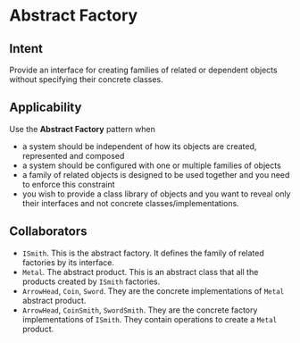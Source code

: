 ﻿# Abstract Factory

## Intent
Provide an interface for creating families of related or dependent objects without specifying their concrete classes.

## Applicability
Use the **Abstract Factory** pattern when
* a system should be independent of how its objects are created, represented and composed
* a system should be configured with one or multiple families of objects
* a family of related objects is designed to be used together and you need to enforce this constraint
* you wish to provide a class library of objects and you want to reveal only their interfaces and not concrete classes/implementations.

## Collaborators
* `ISmith`. This is the abstract factory. It defines the family of related factories by its interface.
* `Metal`. The abstract product. This is an abstract class that all the products created by `ISmith` factories.
* `ArrowHead`, `Coin`, `Sword`. They are the concrete implementations of `Metal` abstract product.
* `ArrowHead`, `CoinSmith`, `SwordSmith`. They are the concrete factory implementations of `ISmith`. They contain operations to create a `Metal` product.